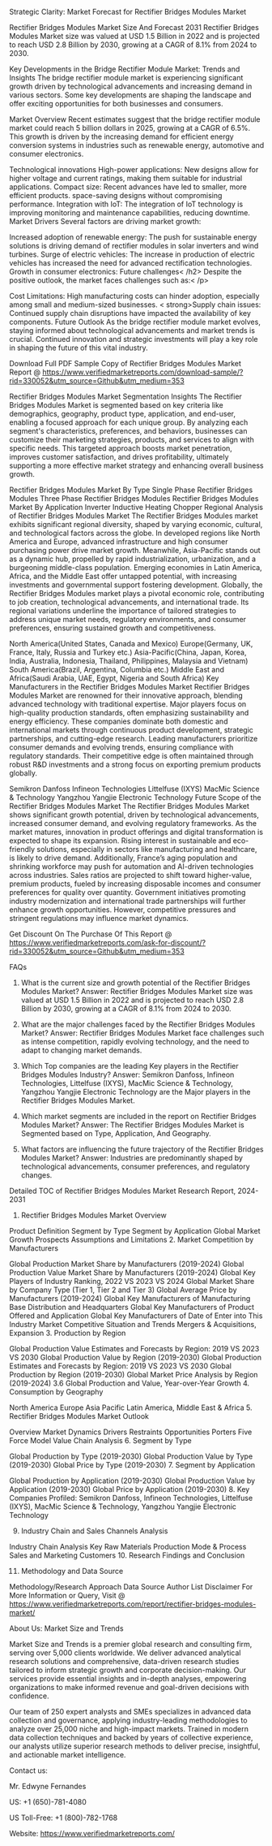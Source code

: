 Strategic Clarity: Market Forecast for Rectifier Bridges Modules Market


Rectifier Bridges Modules Market Size And Forecast 2031
Rectifier Bridges Modules Market size was valued at USD 1.5 Billion in 2022 and is projected to reach USD 2.8 Billion by 2030, growing at a CAGR of 8.1% from 2024 to 2030.

Key Developments in the Bridge Rectifier Module Market: Trends and Insights
The bridge rectifier module market is experiencing significant growth driven by technological advancements and increasing demand in various sectors. Some key developments are shaping the landscape and offer exciting opportunities for both businesses and consumers.

Market Overview
Recent estimates suggest that the bridge rectifier module market could reach 5 billion dollars in 2025, growing at a CAGR of 6.5%. This growth is driven by the increasing demand for efficient energy conversion systems in industries such as renewable energy, automotive and consumer electronics.

Technological innovations
High-power applications: New designs allow for higher voltage and current ratings, making them suitable for industrial applications.
Compact size: Recent advances have led to smaller, more efficient products. space-saving designs without compromising performance.
Integration with IoT: The integration of IoT technology is improving monitoring and maintenance capabilities, reducing downtime.
Market Drivers
Several factors are driving market growth:

Increased adoption of renewable energy: The push for sustainable energy solutions is driving demand of rectifier modules in solar inverters and wind turbines.
Surge of electric vehicles: The increase in production of electric vehicles has increased the need for advanced rectification technologies.
Growth in consumer electronics:
Future challenges< /h2>
Despite the positive outlook, the market faces challenges such as:< /p>

Cost Limitations: High manufacturing costs can hinder adoption, especially among small and medium-sized businesses.
< strong>Supply chain issues: Continued supply chain disruptions have impacted the availability of key components.
Future Outlook
As the bridge rectifier module market evolves, staying informed about technological advancements and market trends is crucial. Continued innovation and strategic investments will play a key role in shaping the future of this vital industry.

Download Full PDF Sample Copy of Rectifier Bridges Modules Market Report @ https://www.verifiedmarketreports.com/download-sample/?rid=330052&utm_source=Github&utm_medium=353

Rectifier Bridges Modules Market Segmentation Insights
The Rectifier Bridges Modules Market is segmented based on key criteria like demographics, geography, product type, application, and end-user, enabling a focused approach for each unique group. By analyzing each segment's characteristics, preferences, and behaviors, businesses can customize their marketing strategies, products, and services to align with specific needs. This targeted approach boosts market penetration, improves customer satisfaction, and drives profitability, ultimately supporting a more effective market strategy and enhancing overall business growth.

Rectifier Bridges Modules Market By Type
Single Phase Rectifier Bridges Modules
Three Phase Rectifier Bridges Modules
Rectifier Bridges Modules Market By Application
Inverter
Inductive Heating
Chopper
Regional Analysis of Rectifier Bridges Modules Market
The Rectifier Bridges Modules market exhibits significant regional diversity, shaped by varying economic, cultural, and technological factors across the globe. In developed regions like North America and Europe, advanced infrastructure and high consumer purchasing power drive market growth. Meanwhile, Asia-Pacific stands out as a dynamic hub, propelled by rapid industrialization, urbanization, and a burgeoning middle-class population. Emerging economies in Latin America, Africa, and the Middle East offer untapped potential, with increasing investments and governmental support fostering development. Globally, the Rectifier Bridges Modules market plays a pivotal economic role, contributing to job creation, technological advancements, and international trade. Its regional variations underline the importance of tailored strategies to address unique market needs, regulatory environments, and consumer preferences, ensuring sustained growth and competitiveness.

North America(United States, Canada and Mexico)
Europe(Germany, UK, France, Italy, Russia and Turkey etc.)
Asia-Pacific(China, Japan, Korea, India, Australia, Indonesia, Thailand, Philippines, Malaysia and Vietnam)
South America(Brazil, Argentina, Columbia etc.)
Middle East and Africa(Saudi Arabia, UAE, Egypt, Nigeria and South Africa)
Key Manufacturers in the Rectifier Bridges Modules Market
Rectifier Bridges Modules Market are renowned for their innovative approach, blending advanced technology with traditional expertise. Major players focus on high-quality production standards, often emphasizing sustainability and energy efficiency. These companies dominate both domestic and international markets through continuous product development, strategic partnerships, and cutting-edge research. Leading manufacturers prioritize consumer demands and evolving trends, ensuring compliance with regulatory standards. Their competitive edge is often maintained through robust R&D investments and a strong focus on exporting premium products globally.

Semikron Danfoss
Infineon Technologies
Littelfuse (IXYS)
MacMic Science & Technology
Yangzhou Yangjie Electronic Technology
Future Scope of the Rectifier Bridges Modules Market
The Rectifier Bridges Modules Market shows significant growth potential, driven by technological advancements, increased consumer demand, and evolving regulatory frameworks. As the market matures, innovation in product offerings and digital transformation is expected to shape its expansion. Rising interest in sustainable and eco-friendly solutions, especially in sectors like manufacturing and healthcare, is likely to drive demand. Additionally, France’s aging population and shrinking workforce may push for automation and AI-driven technologies across industries. Sales ratios are projected to shift toward higher-value, premium products, fueled by increasing disposable incomes and consumer preferences for quality over quantity. Government initiatives promoting industry modernization and international trade partnerships will further enhance growth opportunities. However, competitive pressures and stringent regulations may influence market dynamics.

Get Discount On The Purchase Of This Report @ https://www.verifiedmarketreports.com/ask-for-discount/?rid=330052&utm_source=Github&utm_medium=353

FAQs
1. What is the current size and growth potential of the Rectifier Bridges Modules Market?
Answer: Rectifier Bridges Modules Market size was valued at USD 1.5 Billion in 2022 and is projected to reach USD 2.8 Billion by 2030, growing at a CAGR of 8.1% from 2024 to 2030.

2. What are the major challenges faced by the Rectifier Bridges Modules Market?
Answer: Rectifier Bridges Modules Market face challenges such as intense competition, rapidly evolving technology, and the need to adapt to changing market demands.

3. Which Top companies are the leading Key players in the Rectifier Bridges Modules Industry?
Answer: Semikron Danfoss, Infineon Technologies, Littelfuse (IXYS), MacMic Science & Technology, Yangzhou Yangjie Electronic Technology are the Major players in the Rectifier Bridges Modules Market.

4. Which market segments are included in the report on Rectifier Bridges Modules Market?
Answer: The Rectifier Bridges Modules Market is Segmented based on Type, Application, And Geography.

5. What factors are influencing the future trajectory of the Rectifier Bridges Modules Market?
Answer: Industries are predominantly shaped by technological advancements, consumer preferences, and regulatory changes.

Detailed TOC of Rectifier Bridges Modules Market Research Report, 2024-2031
1. Rectifier Bridges Modules Market Overview

Product Definition
Segment by Type
Segment by Application
Global Market Growth Prospects
Assumptions and Limitations
2. Market Competition by Manufacturers

Global Production Market Share by Manufacturers (2019-2024)
Global Production Value Market Share by Manufacturers (2019-2024)
Global Key Players of Industry Ranking, 2022 VS 2023 VS 2024
Global Market Share by Company Type (Tier 1, Tier 2 and Tier 3)
Global Average Price by Manufacturers (2019-2024)
Global Key Manufacturers of Manufacturing Base Distribution and Headquarters
Global Key Manufacturers of Product Offered and Application
Global Key Manufacturers of Date of Enter into This Industry
Market Competitive Situation and Trends
Mergers & Acquisitions, Expansion
3. Production by Region

Global Production Value Estimates and Forecasts by Region: 2019 VS 2023 VS 2030
Global Production Value by Region (2019-2030)
Global Production Estimates and Forecasts by Region: 2019 VS 2023 VS 2030
Global Production by Region (2019-2030)
Global Market Price Analysis by Region (2019-2024) 3.6 Global Production and Value, Year-over-Year Growth
4. Consumption by Geography

North America
Europe
Asia Pacific
Latin America, Middle East & Africa
5. Rectifier Bridges Modules Market Outlook

Overview
Market Dynamics
Drivers
Restraints
Opportunities
Porters Five Force Model
Value Chain Analysis 
6. Segment by Type

Global Production by Type (2019-2030)
Global Production Value by Type (2019-2030)
Global Price by Type (2019-2030)
7. Segment by Application

Global Production by Application (2019-2030)
Global Production Value by Application (2019-2030)
Global Price by Application (2019-2030)
8. Key Companies Profiled: Semikron Danfoss, Infineon Technologies, Littelfuse (IXYS), MacMic Science & Technology, Yangzhou Yangjie Electronic Technology

9. Industry Chain and Sales Channels Analysis

Industry Chain Analysis
Key Raw Materials
Production Mode & Process
Sales and Marketing
Customers
10. Research Findings and Conclusion

11. Methodology and Data Source

Methodology/Research Approach
Data Source
Author List
Disclaimer
For More Information or Query, Visit @ https://www.verifiedmarketreports.com/report/rectifier-bridges-modules-market/

About Us: Market Size and Trends

Market Size and Trends is a premier global research and consulting firm, serving over 5,000 clients worldwide. We deliver advanced analytical research solutions and comprehensive, data-driven research studies tailored to inform strategic growth and corporate decision-making. Our services provide essential insights and in-depth analyses, empowering organizations to make informed revenue and goal-driven decisions with confidence.

Our team of 250 expert analysts and SMEs specializes in advanced data collection and governance, applying industry-leading methodologies to analyze over 25,000 niche and high-impact markets. Trained in modern data collection techniques and backed by years of collective experience, our analysts utilize superior research methods to deliver precise, insightful, and actionable market intelligence.

Contact us:

Mr. Edwyne Fernandes

US: +1 (650)-781-4080

US Toll-Free: +1 (800)-782-1768

Website: https://www.verifiedmarketreports.com/
